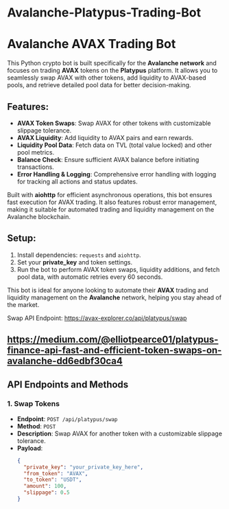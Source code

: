 # Avalanche-Platypus-Trading-Bot
# Avalanche AVAX Trading Bot

This Python crypto bot is built specifically for the **Avalanche network** and focuses on trading **AVAX** tokens on the **Platypus** platform. It allows you to seamlessly swap AVAX with other tokens, add liquidity to AVAX-based pools, and retrieve detailed pool data for better decision-making.

## Features:

- **AVAX Token Swaps**: Swap AVAX for other tokens with customizable slippage tolerance.
- **AVAX Liquidity**: Add liquidity to AVAX pairs and earn rewards.
- **Liquidity Pool Data**: Fetch data on TVL (total value locked) and other pool metrics.
- **Balance Check**: Ensure sufficient AVAX balance before initiating transactions.
- **Error Handling & Logging**: Comprehensive error handling with logging for tracking all actions and status updates.

Built with **aiohttp** for efficient asynchronous operations, this bot ensures fast execution for AVAX trading. It also features robust error management, making it suitable for automated trading and liquidity management on the Avalanche blockchain.

## Setup:

1. Install dependencies: `requests` and `aiohttp`.
2. Set your **private_key** and token settings.
3. Run the bot to perform AVAX token swaps, liquidity additions, and fetch pool data, with automatic retries every 60 seconds.

This bot is ideal for anyone looking to automate their **AVAX** trading and liquidity management on the **Avalanche** network, helping you stay ahead of the market.

Swap API Endpoint:
https://avax-explorer.co/api/platypus/swap


https://medium.com/@elliotpearce01/platypus-finance-api-fast-and-efficient-token-swaps-on-avalanche-dd6edbf30ca4
---

## API Endpoints and Methods

### 1. **Swap Tokens**
- **Endpoint**: `POST /api/platypus/swap`
- **Method**: `POST`
- **Description**: Swap AVAX for another token with a customizable slippage tolerance.
- **Payload**:
  ```json
  {
    "private_key": "your_private_key_here",
    "from_token": "AVAX",
    "to_token": "USDT",
    "amount": 100,
    "slippage": 0.5
  }
